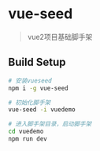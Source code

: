 # vue-seed

> vue2项目基础脚手架

## Build Setup

``` bash
# 安装vueseed
npm i -g vue-seed

# 初始化脚手架
vue-seed -i vuedemo

# 进入脚手架目录，启动脚手架
cd vuedemo
npm run dev
```
